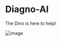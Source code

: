 # Diagno-AI
The Dino is here to help!

![image](https://github.com/user-attachments/assets/83dd9cdc-70e2-4dde-ab0d-b009cef1c329)
